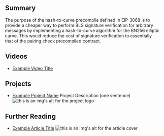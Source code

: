## Summary

The purpose of the hash-to-curve precompile defined in EIP-3068 is to provide a cheaper way to perform BLS signature verification for arbitrary messages by implementing a hash-to-curve algorithm for the BN256 elliptic curve. This would reduce the cost of signature verification to essentially that of the pairing check precompiled contract.

## Videos

- [Example Video Title](https://www.youtube.com/watch?v=TDGq4aeevgY)

## Projects

- [Example Project Name](https://xxxx.xxx/xxxxx) Project Description (one sentence) ![this is an img's alt for the project logo](https://xxxx.xxx/project-logo.xxx)

## Further Reading

- [Example Article Title](https://xxxx.xxx/xxxxx) ![this is an img's alt for the article cover](https://xxxx.xxx/article-cover.xxx)
